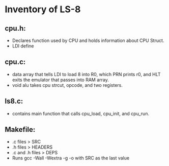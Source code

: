 # Inventory of LS-8

## cpu.h:
- Declares function used by CPU and holds information about CPU Struct.
- LDI define

## cpu.c:
- data array that tells LDI to load 8 into R0, which PRN prints r0, and HLT exits the emulator that passes into RAM array.
- void alu takes cpu strcut, opcode, and two registers.

## ls8.c:
- contains main function that calls cpu_load, cpu_init, and cpu_run.

## Makefile:
- .c files > SRC
- .h files > HEADERS
- .c and .h files > DEPS
- Runs gcc -Wall -Wextra -g -o with SRC as the last value
